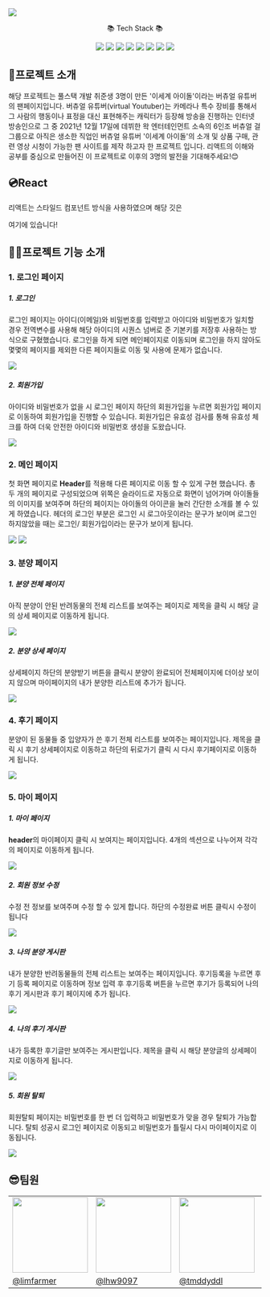 
  <div>
    <img src="https://github.com/leehal/isecon/assets/129915370/0f81db2a-98db-49e4-9691-e47113ded62a">


  </div>
 <div  align=center>
   <p>📚 Tech Stack 📚 </p>
      <img src="https://img.shields.io/badge/java-007396?style=for-the-badge&logo=OpenJDK&logoColor=white">
      <img src="https://img.shields.io/badge/Spring-6DB33F?style=for-the-badge&logo=Spring&logoColor=white">
<!--       <img src="https://img.shields.io/badge/springboot-6DB33F?style=for-the-badge&logo=springboot&logoColor=white"> -->
<img src="https://img.shields.io/badge/HTML5-E34F26?style=for-the-badge&logo=HTML5&logoColor=white">
<img src="https://img.shields.io/badge/CSS3-1572B6?style=for-the-badge&logo=CSS3&logoColor=white">
   <img src="https://img.shields.io/badge/JavaScript-F7DF1E?style=for-the-badge&logo=JavaScript&logoColor=white">
   <img src="https://img.shields.io/badge/React-61DAFB?style=for-the-badge&logo=React&logoColor=white">
    <img src="https://img.shields.io/badge/Oracle-F80000?style=for-the-badge&logo=Oracle&logoColor=white">
   <img src="https://img.shields.io/badge/Node.js-339933?style=flat-square&logo=Node.js&logoColor=white"/>
  </div>
  <div>
   <h2><span>🚩</span>프로젝트 소개</h2>
    <p>해당 프로젝트는 풀스택 개발 취준생 3명이 만든 '이세계 아이돌'이라는 버츄얼 유튜버의 팬페이지입니다. 버츄얼 유튜버(virtual Youtuber)는 카메라나 특수 장비를 통해서 그 사람의 행동이나 표정을 대신 표현해주는 캐릭터가 등장해 방송을 진행하는 인터넷 방송인으로 그 중 2021년 12월 17일에 데뷔한 왁 엔터테인먼트 소속의 6인조 버츄얼 걸그룹으로 아직은 생소한 직업인 버츄얼 유튜버 '이세계 아이돌'의 소개 및 상품 구매, 관련 영상 시청이 가능한 팬 사이트를 제작 하고자 한 프로젝트 입니다. 리액트의 이해와 공부를 중심으로 만들어진 이 프로젝트로 이후의 3명의 발전을 기대해주세요!😊</p>
  </div>
  <div>
    <h2><span>💿</span>React</h2>
    <p>
     리액트는 스타일드 컴포넌트 방식을 사용하였으며 해당 깃은 
    </p>
    <p>
     <a src="https://github.com/leehal/isecon-react">여기에 있습니다!</a>
    </p>
<!--        <p>여기에 있습니다!</p> -->
    <p>
<!--       <img src="https://github.com/limfarmer/find_nimo/assets/129915370/5c44308c-c302-448c-9467-c42cee2bb962"> -->
<!--       <img src="https://github.com/limfarmer/find_nimo/assets/129915370/2567fa7f-0563-49f3-bf10-a5dbc24b90de"> -->
    </p>
  </div>
  <div>
    <h2>🐱‍👤프로젝트 기능 소개</h2>
<!--     // -->
    <p>
      <h3>1. 로그인 페이지</h3>
      <h5>1. 로그인</h5>
      <p>
     로그인 페이지는 아이디(이메일)와 비밀번호를 입력받고 아이디와 비밀번호가 일치할 경우 전역변수를 사용해 해당 아이디의 시퀀스 넘버로 준 기본키를 저장후 사용하는 방식으로 구혔했습니다. 로그인을 하게 되면 메인페이지로 이동되며 로그인을 하지 않아도 몇몇의 페이지를 제외한 다른 페이지들로 이동 및 사용에 문제가 없습니다.
      </p>
      <img src="https://github.com/leehal/isecon/assets/129915370/193f426c-50a2-488a-8538-024d1ee058de">
    <h5>2. 회원가입</h5>
    <p>
      아이디와 비밀번호가 없을 시 로그인 페이지 하단의 회원가입을 누르면 회원가입 페이지로 이동하여 회원가입을 진행할 수 있습니다. 회원가입은 유효성 검사를 통해 유효성 체크를 하여 더욱 안전한 아이디와 비밀번호 생성을 도왔습니다.
    </p>
    <img src="https://github.com/leehal/isecon/assets/129915370/d6d74dfd-d509-4394-ae25-862d63df811a">
    </p>
<!--     // -->
    <p>
      <h3>2. 메인 페이지</h3>
      <p>
        첫 화면 페이지로 <b>Header</b>를 적용해 다른 페이지로 이동 할 수 있게 구현 했습니다. 총 두 개의 페이지로 구성되었으며 위쪽은 슬라이드로 자동으로 화면이 넘어가며 아이돌들의 이미지를 보여주며 하단의 페이지는 아이돌의 아이콘을 눌러 간단한 소개를 볼 수 있게 하였습니다. 헤더의 로그인 부분은 로그인 시 로그아웃이라는 문구가 보이며 로그인 하지않았을 때는 로그인/ 회원가입이라는 문구가 보이게 됩니다.
      </p>
      <img src="https://github.com/leehal/isecon/assets/129915370/5e436f48-fe94-4cee-8120-fe14c2e1e117">
    <img src="https://github.com/leehal/isecon/assets/129915370/739decef-6957-4f91-bae0-89f3ab9c7365">
    </p>
<!--     // -->
    <p>
      <h3>3. 분양 페이지</h3>
      <h5>1. 분양 전체 페이지</h5>
      <p>
        아직 분양이 안된 반려동물의 전체 리스트를 보여주는 페이지로 제목을 클릭 시 해당 글의 상세 페이지로 이동하게 됩니다.
      </p>
      <img src="https://github.com/limfarmer/find_nimo/assets/129915370/522ace50-74c7-4f83-8e10-eac99fa997b0">
  <h5>2. 분양 상세 페이지</h5>
    <p>
      상세페이지 하단의 분양받기 버튼을 클릭시 분양이 완료되어 전체페이지에 더이상 보이지 않으며 마이페이지의 내가 분양한 리스트에 추가가 됩니다.
    </p>
    <img src="https://github.com/limfarmer/find_nimo/assets/129915370/07fde7b1-9eeb-4d58-b0bf-4f9b2da958cd">  
  </p>
<!--     // -->
    <p>
    <h3>4. 후기 페이지</h3>
      <p>
        분양이 된 동물들 중 입양자가 쓴 후기 전체 리스트를 보여주는 페이지입니다. 제목을 클릭 시 후기 상세페이지로 이동하고 하단의 뒤로가기 클릭 시 다시 후기페이지로 이동하게 됩니다.
      </p>
      <img src="https://github.com/limfarmer/find_nimo/assets/129915370/77a0751e-58da-4f09-a1cf-4ecb4b75dd2f">
    </p>
<!--     // -->
    <p>
      <h3>5. 마이 페이지</h3>
      <h5>1. 마이 페이지</h5>
      <p>
        <b>header</b>의 마이페이지 클릭 시 보여지는 페이지입니다. 4개의 섹션으로 나누어져 각각의 페이지로 이동하게 됩니다.
      </p>
      <img src="https://github.com/limfarmer/find_nimo/assets/129915370/aaabb065-c646-4dd2-a3b2-57496d05c360">
  <h5>2. 회원 정보 수정</h5>
    <p>
      수정 전 정보를 보여주며 수정 할 수 있게 합니다. 하단의 수정완료 버튼 클릭시 수정이 됩니다
    </p>
    <img src="https://github.com/limfarmer/find_nimo/assets/129915370/d4559a2b-aac3-44fd-8df4-e978ea9bd0ba">
    <h5>3. 나의 분양 게시판</h5>
    <p>
      내가 분양한 반려동물들의 전체 리스트는 보여주는 페이지입니다. 후기등록을 누르면 후기 등록 페이지로 이동하며 정보 입력 후 후기등록 버튼을 누르면 후기가 등록되어 나의 후기 게시판과 후기 페이지에 추가 됩니다.
    </p>
    <img src="https://github.com/limfarmer/find_nimo/assets/129915370/0473dc97-5770-49f2-87c9-c98ba98d77da">
    <h5>4. 나의 후기 게시판</h5>
    <p>
      내가 등록한 후기글만 보여주는 게시판입니다. 제목을 클릭 시 해당 분양글의 상세페이지로 이동하게 됩니다.
    </p>
    <img src="https://github.com/limfarmer/find_nimo/assets/129915370/90e1b874-be43-4537-b7ad-85e23a6ee7ae">
    <h5>5. 회원 탈퇴</h5>
    <p>
      회원탈퇴 페이지는 비밀번호를 한 번 더 입력하고 비밀번호가 맞을 경우 탈퇴가 가능합니다. 탈퇴 성공시 로그인 페이지로 이동되고 비밀번호가 틀릴시 다시 마이페이지로 이동됩니다.
    </p>
    <img src="https://github.com/limfarmer/find_nimo/assets/129915370/fcccccd0-b6ae-4fb6-b35e-486973703ef5">
  </p>
  </div>
  <div>
    <h2>😎팀원</h2>
    <p>
<table>
  <tr>
    <td><a href="https://github.com/limfarmer"><img src="https://avatars.githubusercontent.com/u/129802296?v=4" width="150" height="150"/></a></td>
    <td><a href="https://github.com/lhw9097"><img src="https://avatars.githubusercontent.com/u/161571595?v=4" width="150" height="150"/></a></td>
    <td><a href="https://github.com/tmddyddl"><img src="https://avatars.githubusercontent.com/u/162107516?v=4" width="150" height="150"/></a></td>
    <td><a href="https://github.com/leehal"><img src="https://avatars.githubusercontent.com/u/129915370?v=4" width="150" height="150"/></a></td>
  </tr>
  <tr>
    <td><a href="https://github.com/limfarmer">@limfarmer</a></td>
    <td><a href="https://github.com/lhw9097">@lhw9097</a></td>
    <td><a href="https://github.com/tmddyddl">@tmddyddl</a></td>
    <td><a href="https://github.com/leehal">@leehal</a></td>
  </tr>
</table>
    </p>
  </div>
<!-- <img src="https://github.com/limfarmer/find_nimo/assets/129915370/13e91c1d-98e6-4f6f-9ec8-a9c92fa2cd09"> -->


